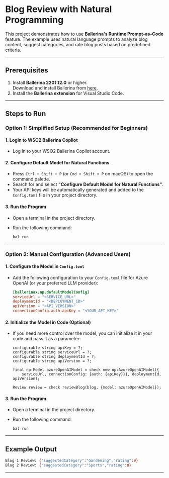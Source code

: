 # Blog Review with Natural Programming

This project demonstrates how to use **Ballerina's Runtime Prompt-as-Code** feature. The example uses natural language prompts to analyze blog content, suggest categories, and rate blog posts based on predefined criteria.

---

## Prerequisites

1. Install **Ballerina 2201.12.0** or higher.  
   Download and install Ballerina from [here](https://ballerina.io/downloads/).
2. Install the **Ballerina extension** for Visual Studio Code.

---

## Steps to Run

### **Option 1: Simplified Setup (Recommended for Beginners)**

#### 1. Login to WSO2 Ballerina Copilot

- Log in to your WSO2 Ballerina Copilot account.

#### 2. Configure Default Model for Natural Functions

- Press `Ctrl + Shift + P` (or `Cmd + Shift + P` on macOS) to open the command palette.
- Search for and select **"Configure Default Model for Natural Functions"**.
- Your API keys will be automatically generated and added to the `Config.toml` file in your project directory.

#### 3. Run the Program

- Open a terminal in the project directory.
- Run the following command:

  ```bash
  bal run
  ```

---

### **Option 2: Manual Configuration (Advanced Users)**

#### 1. Configure the Model in `Config.toml`

- Add the following configuration to your `Config.toml` file for Azure OpenAI (or your preferred LLM provider):
  
  ```toml
  [ballerinax.np.defaultModelConfig]
  serviceUrl = "<SERVICE_URL>"
  deploymentId = "<DEPLOYMENT_ID>"
  apiVersion = "<API_VERSION>"
  connectionConfig.auth.apiKey = "<YOUR_API_KEY>"
  ```

#### 2. Initialize the Model in Code (Optional)

- If you need more control over the model, you can initialize it in your code and pass it as a parameter:

  ```ballerina
  configurable string apiKey = ?;
  configurable string serviceUrl = ?;
  configurable string deploymentId = ?;
  configurable string apiVersion = ?;

  final np:Model azureOpenAIModel = check new np:AzureOpenAIModel({
      serviceUrl, connectionConfig: {auth: {apiKey}}}, deploymentId, apiVersion);

  Review review = check reviewBlog(blog, {model: azureOpenAIModel});
  ```

#### 3. Run the Program

- Open a terminal in the project directory.
- Run the following command:

  ```bash
  bal run
  ```

---

## Example Output

```bash
Blog 1 Review: {"suggestedCategory":"Gardening","rating":9}
Blog 2 Review: {"suggestedCategory":"Sports","rating":8}
```

---

